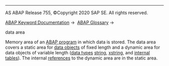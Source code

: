   

* * *

AS ABAP Release 755, ©Copyright 2020 SAP SE. All rights reserved.

[ABAP Keyword Documentation](https://help.sap.com/doc/abapdocu_755_index_htm/7.55/en-US/abenabap.htm) →  [ABAP Glossary](https://help.sap.com/doc/abapdocu_755_index_htm/7.55/en-US/abenabap_glossary.htm) → 

data area

Memory area of an [ABAP program](https://help.sap.com/doc/abapdocu_755_index_htm/7.55/en-US/abenabap_program_glosry.htm "Glossary Entry") in which data is stored. The data area covers a static area for [data objects](https://help.sap.com/doc/abapdocu_755_index_htm/7.55/en-US/abendata_object_glosry.htm "Glossary Entry") of fixed length and a dynamic area for data objects of variable length ([data types](https://help.sap.com/doc/abapdocu_755_index_htm/7.55/en-US/abendata_type_glosry.htm "Glossary Entry") [string](https://help.sap.com/doc/abapdocu_755_index_htm/7.55/en-US/abenbuilt_in_types_complete.htm), [xstring](https://help.sap.com/doc/abapdocu_755_index_htm/7.55/en-US/abenbuilt_in_types_complete.htm), and [internal tables](https://help.sap.com/doc/abapdocu_755_index_htm/7.55/en-US/abeninternal_table_glosry.htm "Glossary Entry")). The internal [references](https://help.sap.com/doc/abapdocu_755_index_htm/7.55/en-US/abenreference_glosry.htm "Glossary Entry") to the dynamic area are in the static area.